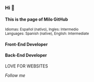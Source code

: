 ### Hi 👋

#### This is the page of Milo GitHub
<sup>Idiomas: Español (nativo), Ingles: Intermedio</sup><br>
<sup>Languages: Spanish (native), English: Intermediate</sup>

#### Front-End Developer 
#### Back-End Developer

LOVE FOR WEBSITES

*Follow me*
